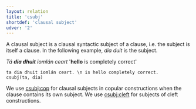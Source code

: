 ```yaml
---
layout: relation
title: 'csubj'
shortdef: 'clausal subject'
udver: '2'
---
```

A clausal subject is a clausal syntactic subject of a clause, i.e. the subject is itself a clause. In the following example, *dia duit* is the subject.

_Tá <b>dia dhuit</b> iomlán ceart_  '<b>hello</b> is completely correct'
~~~ sdparse
ta dia dhuit iomlán ceart. \n is hello completely correct.
csubj(ta, dia)
~~~
We use [csubj:cop]() for clausal subjects in copular constructions when the clause contains its own subject.
We use [csubj:cleft]() for subjects of cleft constructions.
<!-- Interlanguage links updated Út 9. května 2023, 20:04:09 CEST -->
